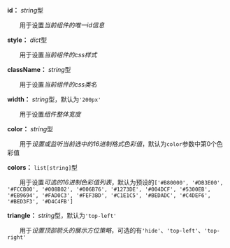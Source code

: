**id：** *string*型

　　用于设置*当前组件的唯一id信息*

**style：** *dict*型

　　用于设置*当前组件的css样式*

**className：** *string*型

　　用于设置*当前组件的css类名*

**width：** *string*型，默认为`'200px'`

　　用于设置*组件整体宽度*

**color：** *string*型

　　用于*设置或监听当前选中的16进制格式色彩值*，默认为`color`参数中第0个色彩值

**colors：** `list[string]`型

　　用于设置*可选的16进制色彩值列表*，默认为预设的`['#B80000', '#DB3E00', '#FCCB00', '#008B02', '#006B76', '#1273DE', '#004DCF', '#5300EB', '#EB9694', '#FAD0C3', '#FEF3BD', '#C1E1C5', '#BEDADC', '#C4DEF6', '#BED3F3', '#D4C4FB']`

**triangle：** *string*型，默认为`'top-left'`

　　用于*设置顶部箭头的展示方位策略*，可选的有`'hide'`、`'top-left'`、`'top-right'`